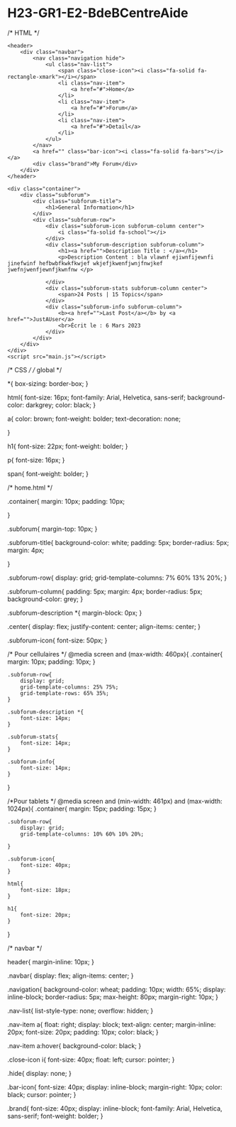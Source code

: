 # H23-GR1-E2-BdeBCentreAide

/* HTML */
<!DOCTYPE html>
<html lang="en">
<head>
    <meta charset="UTF-8">
    <meta http-equiv="X-UA-Compatible" content="IE=edge">
    <meta name="viewport" content="width=device-width, initial-scale=1.0">
    <title>Centre d'aide</title>
    <link rel="stylesheet" href="https://cdnjs.cloudflare.com/ajax/libs/font-awesome/6.3.0/css/all.min.css" integrity="sha512-SzlrxWUlpfuzQ+pcUCosxcglQRNAq/DZjVsC0lE40xsADsfeQoEypE+enwcOiGjk/bSuGGKHEyjSoQ1zVisanQ==" crossorigin="anonymous" referrerpolicy="no-referrer" />
    <link rel="stylesheet" href="style.css">
</head>

<body>

    <header>
        <div class="navbar">
            <nav class="navigation hide">
                <ul class="nav-list">
                    <span class="close-icon"><i class="fa-solid fa-rectangle-xmark"></i></span>
                    <li class="nav-item">
                        <a href="#">Home</a>
                    </li>
                    <li class="nav-item">
                        <a href="#">Forum</a>
                    </li>
                    <li class="nav-item">
                        <a href="#">Detail</a>
                    </li>
                </ul>
            </nav>
            <a href="" class="bar-icon"><i class="fa-solid fa-bars"></i></a>
            <div class="brand">My Forum</div>
        </div>
    </header>

    <div class="container">
        <div class="subforum">
            <div class="subforum-title">
                <h1>General Information</h1>
            </div>
            <div class="subforum-row">
                <div class="subforum-icon subforum-column center">
                    <i class="fa-solid fa-school"></i>
                </div>
                <div class="subforum-description subforum-column">
                    <h1><a href="">Description Title : </a></h1>
                    <p>Description Content : bla vlawnf ejiwnfijewnfi jinefwinf hefbwbfkwkfkwjef wkjefjkwenfjwnjfnwjkef jwefnjwenfjewnfjkwnfnw </p>

                </div>
                <div class="subforum-stats subforum-column center">
                    <span>24 Posts | 15 Topics</span>
                </div>
                <div class="subforum-info subforum-column">
                    <b><a href="">Last Post</a></b> by <a href="">JustAUser</a>
                    <br>Écrit le : 6 Mars 2023
                </div>
            </div>
        </div>
    </div>
    <script src="main.js"></script>
</body>
</html>

/* CSS */
/* global */

*{
    box-sizing: border-box;
}

html{
    font-size: 16px;
    font-family: Arial, Helvetica, sans-serif;
    background-color: darkgrey;
    color: black;
}

a{
    color: brown;
    font-weight: bolder;
    text-decoration: none;
    
}

h1{
    font-size: 22px;
    font-weight: bolder;
}

p{
    font-size: 16px;
}

span{
    font-weight: bolder;
}

/* home.html */

.container{
    margin: 10px;
    padding: 10px;
    
}

.subforum{
    margin-top: 10px;
}

.subforum-title{
    background-color: white;
    padding: 5px;
    border-radius: 5px;
    margin: 4px;

}

.subforum-row{
    display: grid;
    grid-template-columns: 7% 60% 13% 20%;
}

.subforum-column{
    padding: 5px;
    margin: 4px;
    border-radius: 5px;
    background-color: grey;
}

.subforum-description *{
    margin-block: 0px;
}

.center{
    display: flex;
    justify-content: center;
    align-items: center;
}

.subforum-icon{
    font-size: 50px;
}

/* Pour cellulaires */
@media screen and (max-width: 460px){
    .container{
        margin: 10px;
        padding: 10px;
    }

    .subforum-row{
        display: grid;
        grid-template-columns: 25% 75%;
        grid-template-rows: 65% 35%;
    }

    .subforum-description *{
        font-size: 14px;
    }

    .subforum-stats{
        font-size: 14px;
    }

    .subforum-info{
        font-size: 14px;
    }

   
}

/*Pour tablets */
@media screen and (min-width: 461px) and (max-width: 1024px){
    .container{
        margin: 15px;
        padding: 15px;
    }

    .subforum-row{
        display: grid;
        grid-template-columns: 10% 60% 10% 20%;

    }

    .subforum-icon{
        font-size: 40px;
    }

    html{
        font-size: 18px;
    }

    h1{
        font-size: 20px;
    }
}

/* navbar */

header{
    margin-inline: 10px;
}

.navbar{
    display: flex;
    align-items: center;
}

.navigation{
    background-color: wheat;
    padding: 10px;
    width: 65%;
    display: inline-block;
    border-radius: 5px;
    max-height: 80px;
    margin-right: 10px;
}

.nav-list{
    list-style-type: none;
    overflow: hidden;
}

.nav-item a{
    float: right;
    display: block;
    text-align: center;
    margin-inline: 20px;
    font-size: 20px;
    padding: 10px;
    color: black;
}

.nav-item a:hover{
    background-color: black;
}

.close-icon i{
    font-size: 40px;
    float: left;
    cursor: pointer;
}

.hide{
    display: none;
}

.bar-icon{
    font-size: 40px;
    display: inline-block;
    margin-right: 10px;
    color: black;
    cursor: pointer;
}

.brand{
    font-size: 40px;
    display: inline-block;
    font-family: Arial, Helvetica, sans-serif;
    font-weight: bolder;
}
